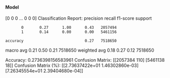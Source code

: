 #### Model
[0 0 0 ... 0 0 0]
Classification Report:
              precision    recall  f1-score   support

           0       0.27      1.00      0.43   2057494
           1       0.14      0.00      0.00   5461156

    accuracy                           0.27   7518650
   macro avg       0.21      0.50      0.21   7518650
weighted avg       0.18      0.27      0.12   7518650

Accuracy: 0.2736398156583961
Confusion Matrix:
[[2057384     110]
 [5461138      18]]
Confusion Matrix (%):
[[2.73637422e+01 1.46302860e-03]
 [7.26345554e+01 2.39404680e-04]]
